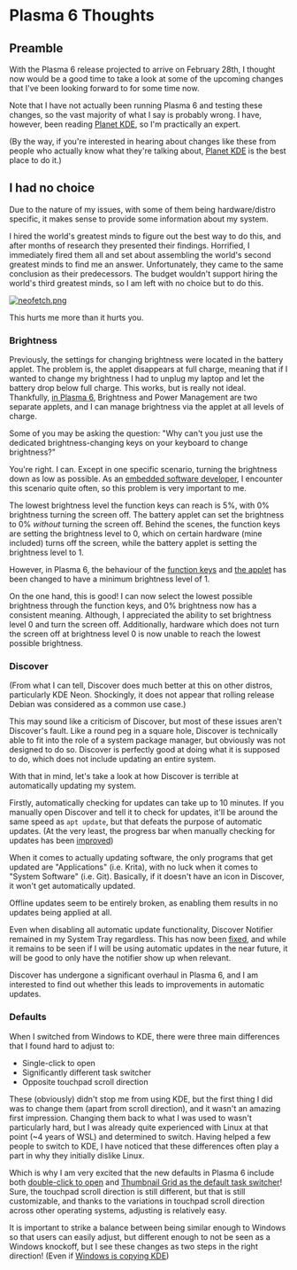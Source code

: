 # Plasma 6 Thoughts

## Preamble

With the Plasma 6 release projected to arrive on February 28th, I thought now would be a good time to take a look at some of the upcoming changes that I've been looking forward to for some time now.

Note that I have not actually been running Plasma 6 and testing these changes, so the vast majority of what I say is probably wrong. I have, however, been reading [Planet KDE](https://planet.kde.org/), so I'm practically an expert.

(By the way, if you're interested in hearing about changes like these from people who actually know what they're talking about, [Planet KDE](https://planet.kde.org/) is the best place to do it.)

## I had no choice

Due to the nature of my issues, with some of them being hardware/distro specific, it makes sense to provide some information about my system.

I hired the world's greatest minds to figure out the best way to do this, and after months of research they presented their findings. Horrified, I immediately fired them all and set about assembling the world's second greatest minds to find me an answer. Unfortunately, they came to the same conclusion as their predecessors. The budget wouldn't support hiring the world's third greatest minds, so I am left with no choice but to do this.

[![neofetch.png]({{site.url}}/images/neofetch.png)]({{site.url}}/images/neofetch.png)

This hurts me more than it hurts you.

### Brightness

Previously, the settings for changing brightness were located in the battery applet. The problem is, the applet disappears at full charge, meaning that if I wanted to change my brightness I had to unplug my laptop and let the battery drop below full charge. This works, but is really not ideal. Thankfully, [in Plasma 6](https://invent.kde.org/plasma/plasma-workspace/-/issues/93), Brightness and Power Management are two separate applets, and I can manage brightness via the applet at all levels of charge.

Some of you may be asking the question: "Why can't you just use the dedicated brightness-changing keys on your keyboard to change brightness?"

You're right. I can. Except in one specific scenario, turning the brightness down as low as possible. As an [embedded software developer](https://octodon.social/@faho/111306878523313027), I encounter this scenario quite often, so this problem is very important to me.

The lowest brightness level the function keys can reach is 5%, with 0% brightness turning the screen off. The battery applet can set the brightness to 0% *without* turning the screen off. Behind the scenes, the function keys are setting the brightness level to 0, which on certain hardware (mine included) turns off the screen, while the battery applet is setting the brightness level to 1.

However, in Plasma 6, the behaviour of the [function keys](https://invent.kde.org/plasma/powerdevil/-/merge_requests/184) and [the applet](https://invent.kde.org/plasma/plasma-workspace/-/merge_requests/3166) has been changed to have a minimum brightness level of 1.

On the one hand, this is good! I can now select the lowest possible brightness through the function keys, and 0% brightness now has a consistent meaning. Although, I appreciated the ability to set brightness level 0 and turn the screen off. Additionally, hardware which does not turn the screen off at brightness level 0 is now unable to reach the lowest possible brightness.

### Discover

(From what I can tell, Discover does much better at this on other distros, particularly KDE Neon. Shockingly, it does not appear that rolling release Debian was considered as a common use case.)

This may sound like a criticism of Discover, but most of these issues aren't Discover's fault. Like a round peg in a square hole, Discover is technically able to fit into the role of a system package manager, but obviously was not designed to do so. Discover is perfectly good at doing what it is supposed to do, which does not include updating an entire system.

With that in mind, let's take a look at how Discover is terrible at automatically updating my system.

Firstly, automatically checking for updates can take up to 10 minutes. If you manually open Discover and tell it to check for updates, it'll be around the same speed as `apt update`, but that defeats the purpose of automatic updates. (At the very least, the progress bar when manually checking for updates has been [improved](https://invent.kde.org/plasma/discover/-/merge_requests/646))

When it comes to actually updating software, the only programs that get updated are "Applications" (i.e. Krita), with no luck when it comes to "System Software" (i.e. Git). Basically, if it doesn't have an icon in Discover, it won't get automatically updated.

Offline updates seem to be entirely broken, as enabling them results in no updates being applied at all.

Even when disabling all automatic update functionality, Discover Notifier remained in my System Tray regardless. This has now been [fixed](https://bugs.kde.org/show_bug.cgi?id=413053), and while it remains to be seen if I will be using automatic updates in the near future, it will be good to only have the notifier show up when relevant.

Discover has undergone a significant overhaul in Plasma 6, and I am interested to find out whether this leads to improvements in automatic updates.

### Defaults

When I switched from Windows to KDE, there were three main differences that I found hard to adjust to:
- Single-click to open
- Significantly different task switcher
- Opposite touchpad scroll direction

These (obviously) didn't stop me from using KDE, but the first thing I did was to change them (apart from scroll direction), and it wasn't an amazing first impression. Changing them back to what I was used to wasn't particularly hard, but I was already quite experienced with Linux at that point (~4 years of WSL) and determined to switch. Having helped a few people to switch to KDE, I have noticed that these differences often play a part in why they initially dislike Linux.

Which is why I am very excited that the new defaults in Plasma 6 include both [double-click to open](https://invent.kde.org/plasma/plasma-desktop/-/issues/72) and [Thumbnail Grid as the default task switcher](https://invent.kde.org/plasma/plasma-desktop/-/issues/53)! Sure, the touchpad scroll direction is still different, but that is still customizable, and thanks to the variations in touchpad scroll direction across other operating systems, adjusting is relatively easy.

It is important to strike a balance between being similar enough to Windows so that users can easily adjust, but different enough to not be seen as a Windows knockoff, but I see these changes as two steps in the right direction! (Even if [Windows is copying KDE](https://tech.lgbt/@tendstofortytwo/110656263284908250))
